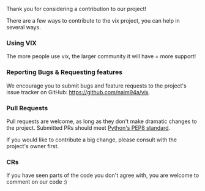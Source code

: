 Thank you for considering a contribution to our project!

There are a few ways to contribute to the vix project, you can help in several ways.

### Using VIX
The more people use vix, the larger community it will have = more support!

### Reporting Bugs &amp; Requesting features
We encourage you to submit bugs and feature requests to the project's issue tracker on GitHub: https://github.com/naim94a/vix.

### Pull Requests
Pull requests are welcome, as long as they don't make dramatic changes to the project.
Submitted PRs should meet [Python's PEP8 standard](https://www.python.org/dev/peps/pep-0008/).

If you would like to contribute a big change, please consult with the project's owner first.

### CRs
If you have seen parts of the code you don't agree with, you are welcome to comment on our code :)
